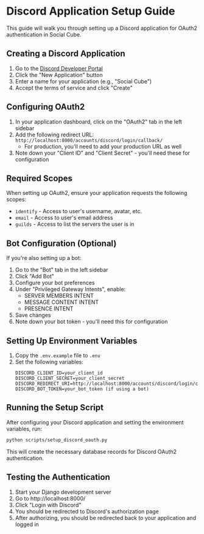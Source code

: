 # Discord Application Setup Guide

This guide will walk you through setting up a Discord application for OAuth2 authentication in Social Cube.

## Creating a Discord Application

1. Go to the [Discord Developer Portal](https://discord.com/developers/applications)
2. Click the "New Application" button
3. Enter a name for your application (e.g., "Social Cube")
4. Accept the terms of service and click "Create"

## Configuring OAuth2

1. In your application dashboard, click on the "OAuth2" tab in the left sidebar
2. Add the following redirect URL: `http://localhost:8000/accounts/discord/login/callback/`
   - For production, you'll need to add your production URL as well
3. Note down your "Client ID" and "Client Secret" - you'll need these for configuration

## Required Scopes

When setting up OAuth2, ensure your application requests the following scopes:

- `identify` - Access to user's username, avatar, etc.
- `email` - Access to user's email address
- `guilds` - Access to list the servers the user is in

## Bot Configuration (Optional)

If you're also setting up a bot:

1. Go to the "Bot" tab in the left sidebar
2. Click "Add Bot"
3. Configure your bot preferences
4. Under "Privileged Gateway Intents", enable:
   - SERVER MEMBERS INTENT
   - MESSAGE CONTENT INTENT
   - PRESENCE INTENT
5. Save changes
6. Note down your bot token - you'll need this for configuration

## Setting Up Environment Variables

1. Copy the `.env.example` file to `.env`
2. Set the following variables:
   ```
   DISCORD_CLIENT_ID=your_client_id
   DISCORD_CLIENT_SECRET=your_client_secret
   DISCORD_REDIRECT_URI=http://localhost:8000/accounts/discord/login/callback/
   DISCORD_BOT_TOKEN=your_bot_token (if using a bot)
   ```

## Running the Setup Script

After configuring your Discord application and setting the environment variables, run:

```bash
python scripts/setup_discord_oauth.py
```

This will create the necessary database records for Discord OAuth2 authentication.

## Testing the Authentication

1. Start your Django development server
2. Go to http://localhost:8000/
3. Click "Login with Discord"
4. You should be redirected to Discord's authorization page
5. After authorizing, you should be redirected back to your application and logged in